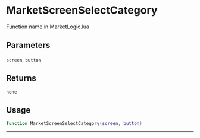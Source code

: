 # MarketScreenSelectCategory
Function name in MarketLogic.lua
## Parameters
`screen`, `button`
## Returns
`none`
## Usage
```lua
function MarketScreenSelectCategory(screen, button)
```
---
